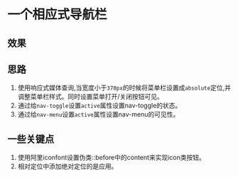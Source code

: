 # 一个相应式导航栏

## 效果
## 思路
1. 使用响应式媒体查询,当宽度小于`370px`的时候将菜单栏设置成`absolute`定位,并调整菜单栏样式。同时设置菜单打开/关闭按钮可见。
2. 通过给`nav-toggle`设置`active`属性设置nav-toggle的状态。
3.  通过给`nav-menu`设置`active`属性设置nav-menu的可见性。

## 一些关键点

1. 使用阿里iconfont设置伪类::before中的content来实现icon类按钮。
2. 相对定位中添加绝对定位的是应用。

